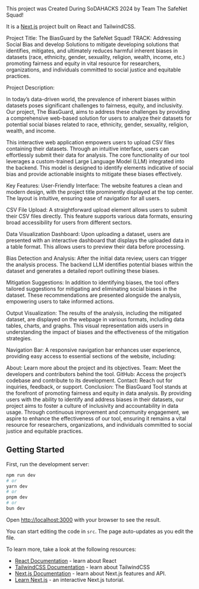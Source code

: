 This project was Created During SoDAHACKS 2024 by Team The SafeNet Squad!

It is a [Next.js](https://nextjs.org/) project built on React and TailwindCSS.

Project Title: The BiasGuard by the SafeNet Squad!
TRACK: Addressing Social Bias and develop Solutions to mitigate developing solutions that identifies, mitigates, and ultimately reduces harmful inherent biases in datasets (race, ethnicity, gender, sexuality, religion, wealth, income, etc.) promoting fairness and equity in vital resource for researchers, organizations, and individuals committed to social justice and equitable practices. 

Project Description:

In today’s data-driven world, the prevalence of inherent biases within datasets poses significant challenges to fairness, equity, and inclusivity. Our project, The BiasGuard, aims to address these challenges by providing a comprehensive web-based solution for users to analyze their datasets for potential social biases related to race, ethnicity, gender, sexuality, religion, wealth, and income.

This interactive web application empowers users to upload CSV files containing their datasets. Through an intuitive interface, users can effortlessly submit their data for analysis. The core functionality of our tool leverages a custom-trained Large Language Model (LLM) integrated into the backend. This model is designed to identify elements indicative of social bias and provide actionable insights to mitigate these biases effectively.

Key Features:
User-Friendly Interface: The website features a clean and modern design, with the project title prominently displayed at the top center. The layout is intuitive, ensuring ease of navigation for all users.

CSV File Upload: A straightforward upload element allows users to submit their CSV files directly. This feature supports various data formats, ensuring broad accessibility for users from different sectors.

Data Visualization Dashboard: Upon uploading a dataset, users are presented with an interactive dashboard that displays the uploaded data in a table format. This allows users to preview their data before processing.

Bias Detection and Analysis: After the initial data review, users can trigger the analysis process. The backend LLM identifies potential biases within the dataset and generates a detailed report outlining these biases.

Mitigation Suggestions: In addition to identifying biases, the tool offers tailored suggestions for mitigating and eliminating social biases in the dataset. These recommendations are presented alongside the analysis, empowering users to take informed actions.

Output Visualization: The results of the analysis, including the mitigated dataset, are displayed on the webpage in various formats, including data tables, charts, and graphs. This visual representation aids users in understanding the impact of biases and the effectiveness of the mitigation strategies.

Navigation Bar: A responsive navigation bar enhances user experience, providing easy access to essential sections of the website, including:

About: Learn more about the project and its objectives.
Team: Meet the developers and contributors behind the tool.
GitHub: Access the project’s codebase and contribute to its development.
Contact: Reach out for inquiries, feedback, or support.
Conclusion:
The BiasGuard Tool stands at the forefront of promoting fairness and equity in data analysis. By providing users with the ability to identify and address biases in their datasets, our project aims to foster a culture of inclusivity and accountability in data usage. Through continuous improvement and community engagement, we aspire to enhance the effectiveness of our tool, ensuring it remains a vital resource for researchers, organizations, and individuals committed to social justice and equitable practices.



## Getting Started

First, run the development server:

```bash
npm run dev
# or
yarn dev
# or
pnpm dev
# or
bun dev
```

Open [http://localhost:3000](http://localhost:3000) with your browser to see the result.

You can start editing the code in `src`. The page auto-updates as you edit the file.

To learn more, take a look at the following resources:

- [React Documentation](https://react.dev/) - learn about React
- [TailwindCSS Documentation](https://tailwindcss.com/) - learn about TailwindCSS
- [Next.js Documentation](https://nextjs.org/docs) - learn about Next.js features and API.
- [Learn Next.js](https://nextjs.org/learn) - an interactive Next.js tutorial.
